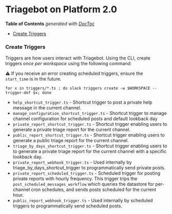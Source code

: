 # Triagebot on Platform 2.0

<!-- START doctoc generated TOC please keep comment here to allow auto update -->
<!-- DON'T EDIT THIS SECTION, INSTEAD RE-RUN doctoc TO UPDATE -->
**Table of Contents**  *generated with [DocToc](https://github.com/thlorenz/doctoc)*

- [Create Triggers](#create-triggers)

<!-- END doctoc generated TOC please keep comment here to allow auto update -->

### Create Triggers

Triggers are how users interact with Triagebot. Using the CLI, create triggers _once per workspace_ using the following command:

:warning: If you receive an error creating scheduled triggers, ensure the `start_time` is in the future.

```
for x in triggers/*.ts ; do slack triggers create -w $WORKSPACE --trigger-def $x; done
```

* `help_shortcut_trigger.ts` - Shortcut trigger to post a private help message in the current channel.
* `manage_configuration_shortcut_trigger.ts` - Shortcut trigger to manage channel configuration for scheduled posts and default lookback day
* `private_report_shortcut_trigger.ts` - Shortcut trigger enabling users to generate a private triage report for the current channel.
* `public_report_shortcut_trigger.ts` - Shortcut trigger enabling users to generate a public triage report for the current channel.
* `triage_by_days_shortcut_trigger.ts` - Shortcut trigger enabling users to to generate a private triage report for the current channel with a specific lookback day.
* `private_report_webhook_trigger.ts` - Used internally by triage_by_days_shortcut_trigger to programmatically send private posts.
* `private_report_scheduled_trigger.ts` - Scheduled trigger for posting private reports with hourly frequency. This trigger trips the `post_scheduled_messages_workflow` which queries the datastore for per-channel cron schedules, and sends posts scheduled for the current hour.
* `public_report_webhook_trigger.ts` - Used internally by scheduled triggers to programmatically send scheduled posts.



